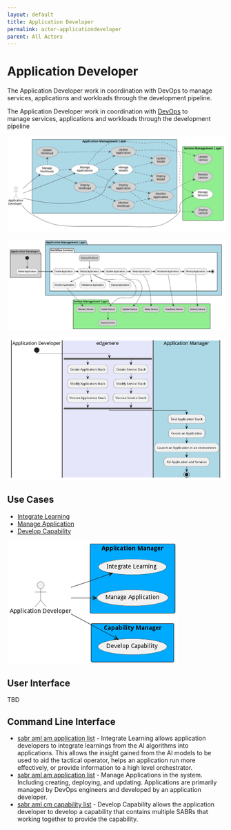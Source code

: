 ```yaml
---
layout: default
title: Application Developer
permalink: actor-applicationdeveloper
parent: All Actors
---
```

# Application Developer

The Application Developer work in coordination with DevOps to manage services, applications and workloads through the development pipeline.

The Application Developer work in coordination with [DevOps](/doc/actor/devops) to  
manage services, applications and workloads through the development pipeline

![UseCase](./UseCases.png)

![Activity](./Activity.png)

![Workflow](./Workflow.png)


## Use Cases

* [Integrate Learning](usecase-IntegrateLearning)
* [Manage Application](usecase-ManageApplication)
* [Develop Capability](usecase-DevelopCapability)


![Use Case Diagram](./UseCase.png)

## User Interface
TBD

## Command Line Interface
* [ sabr aml am application list](action--sabr-aml-am-application-list) - Integrate Learning allows application developers to integrate learnings from the AI algorithms into applications. This allows the insight gained from the AI models to be used to aid the tactical operator, helps an application run more effectively, or provide information to a high level orchestrator.
* [ sabr aml am application list](action--sabr-aml-am-application-list) - Manage Applications in the system. Including creating, deploying, and updating. Applications are primarily managed by DevOps engineers and developed by an application developer.
* [ sabr aml cm capability list](action--sabr-aml-cm-capability-list) - Develop Capability allows the application developer to develop a capability that contains multiple SABRs that working together to provide the capability.


